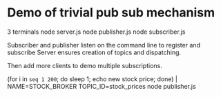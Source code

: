 # Demo of trivial pub sub mechanism

3 terminals
    node server.js
    node publisher.js
    node subscriber.js

Subscriber and publisher listen on the command line to register and subscribe
Server ensures creation of topics and dispatching.

Then add more clients to demo multiple subscriptions.

(for i in `seq 1 200`; do sleep 1; echo new stock price; done) | NAME=STOCK_BROKER TOPIC_ID=stock_prices node publisher.js
